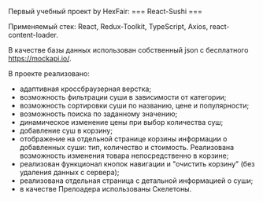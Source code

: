 Первый учебный проект by HexFair: === React-Sushi ===

Применяемый стек: React, Redux-Toolkit, TypeScript, Axios, react-content-loader.

В качестве базы данных использован собственный json с бесплатного https://mockapi.io/.

В проекте реализовано:
- адаптивная кроссбраузерная верстка;
- возможность фильтрации суши в зависимости от категории;
- возможность сортировки суши по названию, цене и популярности;
- возможность поиска по заданному значению;
- динамическое изменение цены при выбор количества суш;
- добавление суш в корзину;
- отображение на отдельной странице корзины информации о добавленных суши: тип, количество и стоимость. Реализована возможность изменения товара непосредственно в корзине;
- реализован функционал кнопок навигации и "очистить корзину" (без удаления данных с сервера);
- реализована отдельная страница с детальной информацией о суши;
- в качестве Прелоадера использованы Скелетоны.
